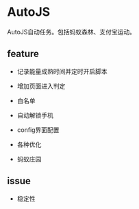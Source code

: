 # AutoJS

AutoJS自动任务。包括蚂蚁森林、支付宝运动。

## feature

* 记录能量成熟时间并定时开启脚本

* 增加页面进入判定

* 白名单

* 自动解锁手机

* config界面配置

* 各种优化

* 蚂蚁庄园
  
## issue

* 稳定性
